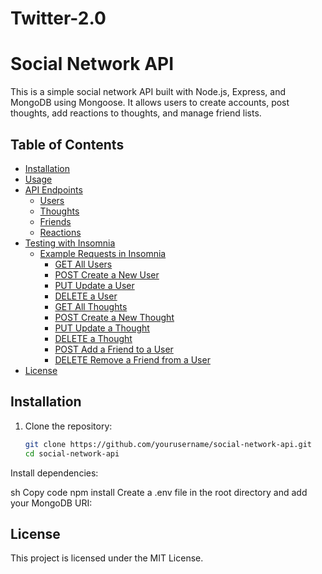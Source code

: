 # Twitter-2.0
# Social Network API

This is a simple social network API built with Node.js, Express, and MongoDB using Mongoose. It allows users to create accounts, post thoughts, add reactions to thoughts, and manage friend lists.

## Table of Contents

- [Installation](#installation)
- [Usage](#usage)
- [API Endpoints](#api-endpoints)
  - [Users](#users)
  - [Thoughts](#thoughts)
  - [Friends](#friends)
  - [Reactions](#reactions)
- [Testing with Insomnia](#testing-with-insomnia)
  - [Example Requests in Insomnia](#example-requests-in-insomnia)
    - [GET All Users](#get-all-users)
    - [POST Create a New User](#post-create-a-new-user)
    - [PUT Update a User](#put-update-a-user)
    - [DELETE a User](#delete-a-user)
    - [GET All Thoughts](#get-all-thoughts)
    - [POST Create a New Thought](#post-create-a-new-thought)
    - [PUT Update a Thought](#put-update-a-thought)
    - [DELETE a Thought](#delete-a-thought)
    - [POST Add a Friend to a User](#post-add-a-friend-to-a-user)
    - [DELETE Remove a Friend from a User](#delete-remove-a-friend-from-a-user)
- [License](#license)

## Installation

1. Clone the repository:
   ```sh
   git clone https://github.com/yourusername/social-network-api.git
   cd social-network-api

Install dependencies:

sh
Copy code
npm install
Create a .env file in the root directory and add your MongoDB URI:


## License
This project is licensed under the MIT License.
